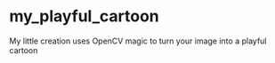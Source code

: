 # my_playful_cartoon
My little creation uses OpenCV magic to turn your image into a playful cartoon
